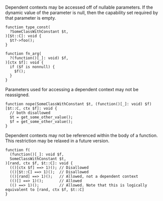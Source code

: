 Dependent contexts may be accessed off of nullable parameters. If the dynamic value of the parameter is null, then the capability set required by that parameter is empty.

```hack
function type_const(
  ?SomeClassWithConstant $t,
)[$t::C]: void {
  $t?->foo();
}

function fn_arg(
  ?(function()[_]: void) $f,
)[ctx $f]: void {
  if ($f is nonnull) {
    $f();
  }
}
```

Parameters used for accessing a dependent context may not be reassigned.

```hack
function nope(SomeClassWithConstant $t, (function()[_]: void) $f)[$t::C, ctx $f]: void {
  // both disallowed
  $t = get_some_other_value();
  $f = get_some_other_value();  
}
```

Dependent contexts may not be referenced within the body of a function. This restriction may be relaxed in a future version.

```hack
function f(
  (function()[_]: void $f,
  SomeClassWithConstant $t,
)[rand, ctx $f, $t::C]: void {
  (()[ctx $f] ==> 1)(); // Disallowed
  (()[$t::C] ==> 1)();  // Disallowed
  (()[rand] ==> 1)();   // Allowed, not a dependent context
  (()[] ==> 1)();       // Allowed
  (() ==> 1)();         // Allowed. Note that this is logically equivalent to [rand, ctx $f, $t::C]
}
```